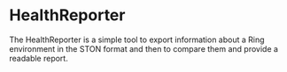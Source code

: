 # HealthReporter
The HealthReporter is a simple tool to export information about a Ring environment in the STON format and then to compare them and provide a readable report.